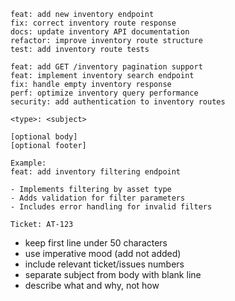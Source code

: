 ```vbnet
feat: add new inventory endpoint
fix: correct inventory route response
docs: update inventory API documentation
refactor: improve inventory route structure
test: add inventory route tests
```

```vbnet
feat: add GET /inventory pagination support
feat: implement inventory search endpoint
fix: handle empty inventory response
perf: optimize inventory query performance
security: add authentication to inventory routes
```

```vbnet
<type>: <subject>

[optional body]
[optional footer]

Example:
feat: add inventory filtering endpoint

- Implements filtering by asset type
- Adds validation for filter parameters
- Includes error handling for invalid filters

Ticket: AT-123
```
- keep first line under 50 characters
- use imperative mood (add not added)
- include relevant ticket/issues numbers
- separate subject from body with blank line
- describe what and why, not how